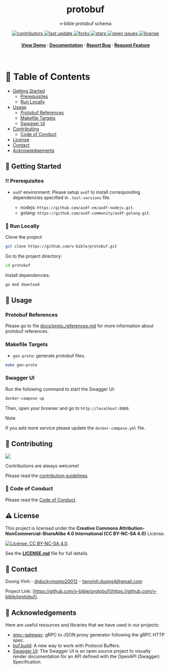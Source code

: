 <div align="center">

  <h1>protobuf</h1>

  <p>
    v-bible protobuf schema
  </p>

<!-- Badges -->
<p>
  <a href="https://github.com/v-bible/protobuf/graphs/contributors">
    <img src="https://img.shields.io/github/contributors/v-bible/protobuf" alt="contributors" />
  </a>
  <a href="">
    <img src="https://img.shields.io/github/last-commit/v-bible/protobuf" alt="last update" />
  </a>
  <a href="https://github.com/v-bible/protobuf/network/members">
    <img src="https://img.shields.io/github/forks/v-bible/protobuf" alt="forks" />
  </a>
  <a href="https://github.com/v-bible/protobuf/stargazers">
    <img src="https://img.shields.io/github/stars/v-bible/protobuf" alt="stars" />
  </a>
  <a href="https://github.com/v-bible/protobuf/issues/">
    <img src="https://img.shields.io/github/issues/v-bible/protobuf" alt="open issues" />
  </a>
  <a href="https://github.com/v-bible/protobuf/blob/main/LICENSE.md">
    <img src="https://img.shields.io/github/license/v-bible/protobuf.svg" alt="license" />
  </a>
</p>

<h4>
    <a href="https://github.com/v-bible/protobuf/">View Demo</a>
  <span> · </span>
    <a href="https://github.com/v-bible/protobuf">Documentation</a>
  <span> · </span>
    <a href="https://github.com/v-bible/protobuf/issues/">Report Bug</a>
  <span> · </span>
    <a href="https://github.com/v-bible/protobuf/issues/">Request Feature</a>
  </h4>
</div>

<br />

<!-- Table of Contents -->

# :notebook_with_decorative_cover: Table of Contents

- [Getting Started](#toolbox-getting-started)
  - [Prerequisites](#bangbang-prerequisites)
  - [Run Locally](#running-run-locally)
- [Usage](#eyes-usage)
  - [Protobuf References](#protobuf-references)
  - [Makefile Targets](#makefile-targets)
  - [Swagger UI](#swagger-ui)
- [Contributing](#wave-contributing)
  - [Code of Conduct](#scroll-code-of-conduct)
- [License](#warning-license)
- [Contact](#handshake-contact)
- [Acknowledgements](#gem-acknowledgements)

<!-- Getting Started -->

## :toolbox: Getting Started

<!-- Prerequisites -->

### :bangbang: Prerequisites

- `asdf` environment: Please setup `asdf` to install corresponding dependencies
  specified in `.tool-versions` file.

  - nodejs: `https://github.com/asdf-vm/asdf-nodejs.git`.
  - golang: `https://github.com/asdf-community/asdf-golang.git`.

<!-- Run Locally -->

### :running: Run Locally

Clone the project:

```bash
git clone https://github.com/v-bible/protobuf.git
```

Go to the project directory:

```bash
cd protobuf
```

Install dependencies:

```bash
go mod download
```

<!-- Usage -->

## :eyes: Usage

### Protobuf References

Please go to file [docs/proto_references.md](./docs/proto_references.md) for
more information about protobuf references.

### Makefile Targets

- `gen-proto`: generate protobuf files.

```bash
make gen-proto
```

### Swagger UI

Run the following command to start the Swagger UI:

```bash
docker-compose up
```

Then, open your browser and go to `http://localhost:8080`.

> [!NOTE]
> If you add more service please update the `docker-compose.yml` file.

<!-- Contributing -->

## :wave: Contributing

<a href="https://github.com/v-bible/protobuf/graphs/contributors">
  <img src="https://contrib.rocks/image?repo=v-bible/protobuf" />
</a>

Contributions are always welcome!

Please read the [contribution guidelines](./CONTRIBUTING.md).

<!-- Code of Conduct -->

### :scroll: Code of Conduct

Please read the [Code of Conduct](./CODE_OF_CONDUCT.md).

<!-- License -->

## :warning: License

This project is licensed under the **Creative Commons Attribution-NonCommercial-ShareAlike 4.0 International (CC BY-NC-SA 4.0)** License.

[![License: CC BY-NC-SA 4.0](https://licensebuttons.net/l/by-nc-sa/4.0/88x31.png)](https://creativecommons.org/licenses/by-nc-sa/4.0/).

See the **[LICENSE.md](./LICENSE.md)** file for full details.

<!-- Contact -->

## :handshake: Contact

Duong Vinh - [@duckymomo20012](https://twitter.com/duckymomo20012) -
tienvinh.duong4@gmail.com

Project Link: [https://github.com/v-bible/protobuf](https://github.com/v-bible/protobuf).

<!-- Acknowledgments -->

## :gem: Acknowledgements

Here are useful resources and libraries that we have used in our projects:

- [grpc-gateway](https://github.com/grpc-ecosystem/grpc-gateway): gRPC to JSON
  proxy generator following the gRPC HTTP spec.
- [buf.build](https://buf.build/): A new way to work with Protocol Buffers.
- [Swagger UI](https://swagger.io/tools/swagger-ui/): The Swagger UI is an open
  source project to visually render documentation for an API defined with the
  OpenAPI (Swagger) Specification.
